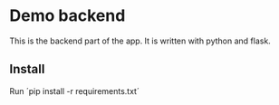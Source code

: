 # Demo backend

This is the backend part of the app. It is written with python and flask.

## Install

Run ´pip install -r requirements.txt´
